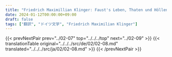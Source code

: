 ```yaml
---
title: "Friedrich Maximillian Klinger: Faust's Leben, Thaten und Höllenfahrt (1799) - 第二巻 第八章"
date: 2024-01-12T00:00:00+09:00
draft: false
tags: ["翻訳", "ドイツ文学", "Friedrich Maximilian Klinger"]
---
```


{{< prevNextPair prev="../02-07" top="../../../top" next="../02-09" >}}
{{< translationTable original="../../../src/de/02/02-08.md" translated="../../../src/ja/02/02-08.md" >}}
{{< /prevNextPair >}}